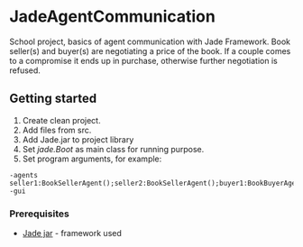 # JadeAgentCommunication

School project, basics of agent communication with Jade Framework.
Book seller(s) and buyer(s) are negotiating a price of the book. If a couple comes to a compromise it ends up in purchase, otherwise further negotiation is refused.

## Getting started

1. Create clean project.
2. Add files from src.
3. Add Jade.jar to project library
4. Set *jade.Boot* as main class for running purpose.
5. Set program arguments, for example:
```
-agents seller1:BookSellerAgent();seller2:BookSellerAgent();buyer1:BookBuyerAgent(Zamek) -gui
```

### Prerequisites

* [Jade jar](http://www.java2s.com/Code/Jar/j/Downloadjadejar.htm) - framework used
